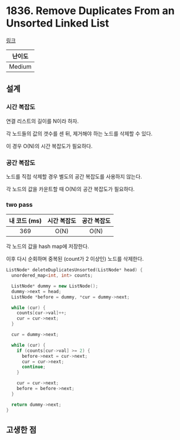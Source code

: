 # 1836. Remove Duplicates From an Unsorted Linked List

[링크](https://leetcode.com/problems/remove-duplicates-from-an-unsorted-linked-list/description/)

| 난이도 |
| :----: |
| Medium |

## 설계

### 시간 복잡도

연결 리스트의 길이를 N이라 하자.

각 노드들의 값의 갯수를 센 뒤, 제거해야 하는 노드를 삭제할 수 있다.

이 경우 O(N)의 시간 복잡도가 필요하다.

### 공간 복잡도

노드를 직접 삭제할 경우 별도의 공간 복잡도를 사용하지 않는다.

각 노드의 값을 카운트할 때 O(N)의 공간 복잡도가 필요하다.

### two pass

| 내 코드 (ms) | 시간 복잡도 | 공간 복잡도 |
| :----------: | :---------: | :---------: |
|     369      |    O(N)     |    O(N)     |

각 노드의 값을 hash map에 저장한다.

이후 다시 순회하며 중복된 (count가 2 이상인) 노드를 삭제한다.

```cpp
ListNode* deleteDuplicatesUnsorted(ListNode* head) {
  unordered_map<int, int> counts;

  ListNode* dummy = new ListNode();
  dummy->next = head;
  ListNode *before = dummy, *cur = dummy->next;

  while (cur) {
    counts[cur->val]++;
    cur = cur->next;
  }

  cur = dummy->next;

  while (cur) {
    if (counts[cur->val] >= 2) {
      before->next = cur->next;
      cur = cur->next;
      continue;
    }

    cur = cur->next;
    before = before->next;
  }

  return dummy->next;
}
```

## 고생한 점
